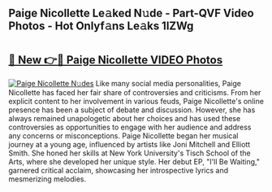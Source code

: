 ## Paige Nicollette Le𝚊ked N𝚞de - Part-QVF Video Photos - Hot Onlyf𝚊ns Le𝚊ks 1lZWg

# <h2><a href="http://ac3762.deff.icu/?id=Paige+Nicollette">🔗 New 👉🔴 Paige Nicollette VIDEO Photos</a></h2>

[![Paige Nicollette N𝚞des](https://i.imgur.com/rIISA9y.gif)](http://ac3762.deff.icu/?id=Paige+Nicollette)
Like many social media personalities, Paige Nicollette has faced her fair share of controversies and criticisms. From her explicit content to her involvement in various feuds, Paige Nicollette's online presence has been a subject of debate and discussion. However, she has always remained unapologetic about her choices and has used these controversies as opportunities to engage with her audience and address any concerns or misconceptions. Paige Nicollette began her musical journey at a young age, influenced by artists like Joni Mitchell and Elliott Smith. She honed her skills at New York University's Tisch School of the Arts, where she developed her unique style. Her debut EP, "I'll Be Waiting," garnered critical acclaim, showcasing her introspective lyrics and mesmerizing melodies.
